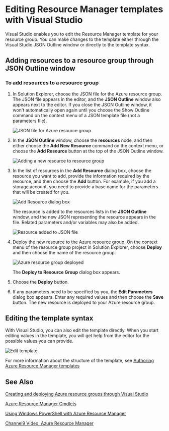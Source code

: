 <properties 
   pageTitle="Editing a Resource Manager template with Visual Studio | Windows Azure"
   description="Learn how to add resources to an Azure Resource Manager template by using Visual Studio."
   services="visual-studio-online"
   documentationCenter="na"
   authors="TomArcher"
   manager="douge"
   editor="" />
<tags
	ms.service="multiple"
	ms.date="11/13/2015"
	wacn.date=""/>

# Editing Resource Manager templates with Visual Studio

Visual Studio enables you to edit the Resource Manager template for your resource group. You can make changes to the template either through the Visual Studio JSON Outline window or directly to the template syntax.

## Adding resources to a resource group through JSON Outline window

### To add resources to a resource group

1. In Solution Explorer, choose the JSON file for the Azure resource group. The JSON file appears in the editor, and the **JSON Outline** window also appears next to the editor. If you close the JSON Outline window, it won't automatically open again until you choose the Show Outline command on the context menu of a JSON template file (not a parameters file).

    ![JSON file for Azure resource group](./media/vs-azure-tools-resource-group-adding-resources/arm-json-file.png)

1. In the **JSON Outline** window, choose the **resources** node, and then either choose the **Add New Resource** command on the context menu, or choose the **Add Resource** button at the top of the JSON Outline window.

    ![Adding a new resource to resource group](./media/vs-azure-tools-resource-group-adding-resources/arm-add-resource.png)

1. In the list of resources in the **Add Resource** dialog box, choose the resource you want to add, provide the information required by the resource, and then choose the **Add** button. For example, if you add a storage account, you need to provide a base name for the parameters that will be created for you. 
 
    ![Add Resource dialog box](./media/vs-azure-tools-resource-group-adding-resources/arm-add-resource-dialog.png)

    The resource is added to the resources lists in the **JSON Outline** window, and the new JSON representing the resource appears in the file. Related parameters and/or variables may also be added.


    ![Resource added to JSON file](./media/vs-azure-tools-resource-group-adding-resources/arm-add-resource-json.png)

1. Deploy the new resource to the Azure resource group. On the context menu of the resource group project in Solution Explorer, choose **Deploy** and then choose the name of the resource group. 

    ![Azure resource group deployed](./media/vs-azure-tools-resource-group-adding-resources/deploy-arm-resource-group.png)

    The **Deploy to Resource Group** dialog box appears.


1. Choose the **Deploy** button.

1. If any parameters need to be specified by you, the **Edit Parameters** dialog box appears. Enter any required values and then choose the **Save** button. The new resource is deployed to your Azure resource group.

## Editing the template syntax

With Visual Studio, you can also edit the template directly. When you start editing values in the template, you will get help from the editor for the possible values you can provide. 

![Edit template](./media/vs-azure-tools-resource-group-adding-resources/arm-edit-template.png)

For more information about the structure of the template, see [Authoring Azure Resource Manager templates](/documentation/articles/resource-group-authoring-templates)

## See Also

[Creating and deploying Azure resource groups through Visual Studio](/documentation/articles/vs-azure-tools-resource-groups-deployment-project-create-deploy)

[Azure Resource Manager Cmdlets](https://msdn.microsoft.com/zh-cn/library/azure/dn757692.aspx)

[Using Windows PowerShell with Azure Resource Manager](/documentation/articles/powershell-azure-resource-manager)

[Channel9 Video: Azure Resource Manager](http://channel9.msdn.com/Events/TechEd/NorthAmerica/2014/DEV-B224#fbid=)

